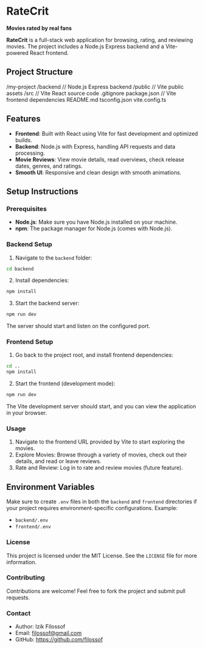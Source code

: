 # RateCrit

**Movies rated by real fans**

**RateCrit** is a full-stack web application for browsing, rating, and reviewing movies. The project includes a Node.js Express backend and a Vite-powered React frontend.

## Project Structure

/my-project /backend // Node.js Express backend /public // Vite public assets /src // Vite React source code .gitignore package.json // Vite frontend dependencies README.md tsconfig.json vite.config.ts

## Features

- **Frontend**: Built with React using Vite for fast development and optimized builds.
- **Backend**: Node.js with Express, handling API requests and data processing.
- **Movie Reviews**: View movie details, read overviews, check release dates, genres, and ratings.
- **Smooth UI**: Responsive and clean design with smooth animations.

## Setup Instructions

### Prerequisites

- **Node.js**: Make sure you have Node.js installed on your machine.
- **npm**: The package manager for Node.js (comes with Node.js).

### Backend Setup

1. Navigate to the `backend` folder:

```bash
cd backend
```

2. Install dependencies:

```bash
npm install

```

3. Start the backend server:

```bash
npm run dev
```

The server should start and listen on the configured port.

### Frontend Setup

1. Go back to the project root, and install frontend dependencies:

```bash
cd ..
npm install
```

2. Start the frontend (development mode):

```bash
npm run dev
```

The Vite development server should start, and you can view the application in your browser.

### Usage

1. Navigate to the frontend URL provided by Vite to start exploring the movies.
2. Explore Movies: Browse through a variety of movies, check out their details, and read or leave reviews.
3. Rate and Review: Log in to rate and review movies (future feature).

## Environment Variables

Make sure to create `.env` files in both the `backend` and `frontend` directories if your project requires environment-specific configurations. Example:

- `backend/.env`
- `frontend/.env`

### License

This project is licensed under the MIT License. See the `LICENSE` file for more information.

### Contributing

Contributions are welcome! Feel free to fork the project and submit pull requests.

### Contact

- Author: Izik Filossof
- Email: filossof@gmail.com
- GitHub: https://github.com/filossof
